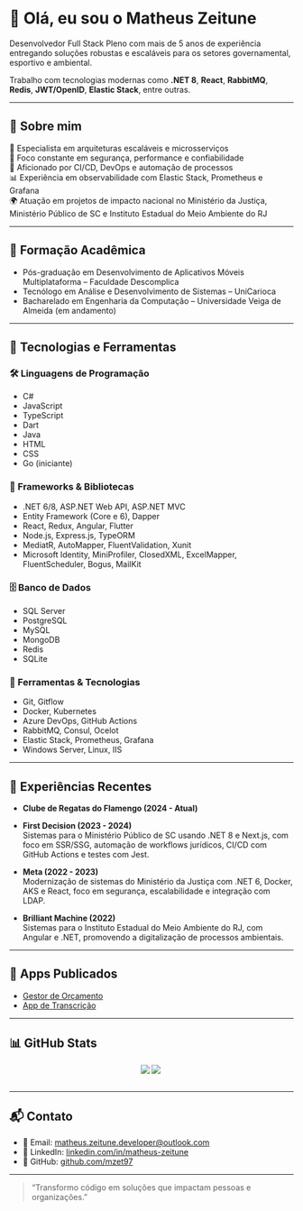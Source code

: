 # 👋 Olá, eu sou o Matheus Zeitune

Desenvolvedor Full Stack Pleno com mais de 5 anos de experiência entregando soluções robustas e escaláveis para os setores governamental, esportivo e ambiental.

Trabalho com tecnologias modernas como **.NET 8**, **React**, **RabbitMQ**, **Redis**, **JWT/OpenID**, **Elastic Stack**, entre outras.

---

## 🚀 Sobre mim

🎯 Especialista em arquiteturas escaláveis e microsserviços  
🔐 Foco constante em segurança, performance e confiabilidade  
🔄 Aficionado por CI/CD, DevOps e automação de processos  
📊 Experiência em observabilidade com Elastic Stack, Prometheus e Grafana  
🌍 Atuação em projetos de impacto nacional no Ministério da Justiça, Ministério Público de SC e Instituto Estadual do Meio Ambiente do RJ  

---

## 📘 Formação Acadêmica

- Pós-graduação em Desenvolvimento de Aplicativos Móveis Multiplataforma – Faculdade Descomplica  
- Tecnólogo em Análise e Desenvolvimento de Sistemas – UniCarioca  
- Bacharelado em Engenharia da Computação – Universidade Veiga de Almeida (em andamento)

---

## 🧠 Tecnologias e Ferramentas

### 🛠️ Linguagens de Programação
- C#
- JavaScript
- TypeScript
- Dart
- Java
- HTML
- CSS
- Go (iniciante)

### 🚀 Frameworks & Bibliotecas
- .NET 6/8, ASP.NET Web API, ASP.NET MVC
- Entity Framework (Core e 6), Dapper
- React, Redux, Angular, Flutter
- Node.js, Express.js, TypeORM
- MediatR, AutoMapper, FluentValidation, Xunit
- Microsoft Identity, MiniProfiler, ClosedXML, ExcelMapper, FluentScheduler, Bogus, MailKit

### 🗄️ Banco de Dados
- SQL Server
- PostgreSQL
- MySQL
- MongoDB
- Redis
- SQLite

### 🔧 Ferramentas & Tecnologias
- Git, Gitflow
- Docker, Kubernetes
- Azure DevOps, GitHub Actions
- RabbitMQ, Consul, Ocelot
- Elastic Stack, Prometheus, Grafana
- Windows Server, Linux, IIS

---

## 💼 Experiências Recentes

- **Clube de Regatas do Flamengo (2024 - Atual)**

- **First Decision (2023 - 2024)**  
  Sistemas para o Ministério Público de SC usando .NET 8 e Next.js, com foco em SSR/SSG, automação de workflows jurídicos, CI/CD com GitHub Actions e testes com Jest.

- **Meta (2022 - 2023)**  
  Modernização de sistemas do Ministério da Justiça com .NET 6, Docker, AKS e React, foco em segurança, escalabilidade e integração com LDAP.

- **Brilliant Machine (2022)**  
  Sistemas para o Instituto Estadual do Meio Ambiente do RJ, com Angular e .NET, promovendo a digitalização de processos ambientais.

---

## 📱 Apps Publicados

- [Gestor de Orçamento](https://play.google.com/store/apps/details?id=com.mzet1997.zet_gestor_orcamento)
- [App de Transcrição](https://play.google.com/store/apps/details?id=com.mzet97.TranscricaoAPP)

---

## 📊 GitHub Stats

<div style="display: flex;flex-direction: row;justify-content:center;align-items:center"> 
  <a href="#"> <img align="left" src="https://github-readme-stats-sigma-five.vercel.app/api/top-langs/?username=mzet97&theme=react&line_height=40&hide=css"/> </a>
  <a href="#"> <img align="left" src="https://github-readme-stats-sigma-five.vercel.app/api?username=mzet97&show_icons=true&theme=merko"/> </a>
</div>

<br clear="both" />

---

## 📬 Contato

- 📧 Email: [matheus.zeitune.developer@outlook.com](mailto:matheus.zeitune.developer@outlook.com)  
- 🔗 LinkedIn: [linkedin.com/in/matheus-zeitune](https://www.linkedin.com/in/matheus-zeitune/)  
- 🐙 GitHub: [github.com/mzet97](https://github.com/mzet97)

---

> “Transformo código em soluções que impactam pessoas e organizações.”
